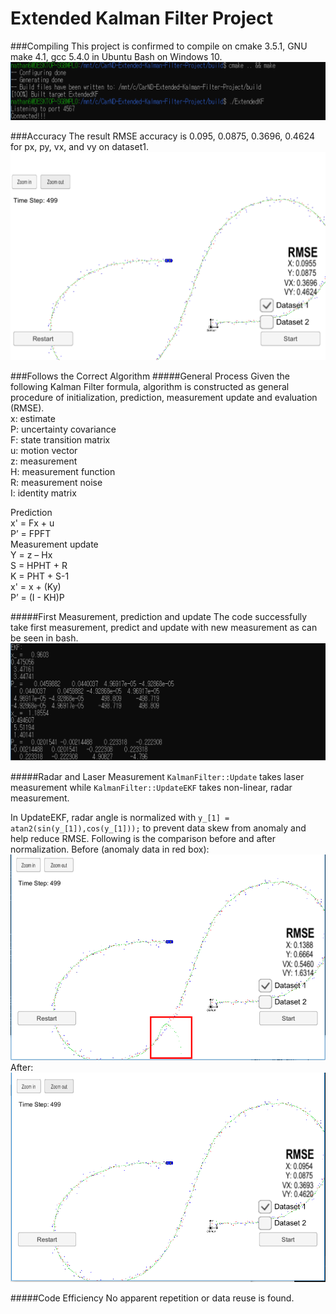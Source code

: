 # Extended Kalman Filter Project

###Compiling
This project is confirmed to compile on cmake 3.5.1, GNU make 4.1, gcc 5.4.0 in Ubuntu Bash on Windows 10.
   ![bash1](https://github.com/na6an/SDCND/blob/master/T2-P1/img/bash1.png)

###Accuracy
The result RMSE accuracy is 0.095, 0.0875, 0.3696, 0.4624 for px, py, vx, and vy on dataset1.
   ![rmse](https://github.com/na6an/SDCND/blob/master/T2-P1/img/rmse.PNG)

###Follows the Correct Algorithm
#####General Process
Given the following Kalman Filter formula, algorithm is constructed as general procedure of initialization, prediction, measurement update and evaluation (RMSE).  
x: estimate  
P: uncertainty covariance  
F: state transition matrix  
u: motion vector  
z: measurement  
H: measurement function  
R: measurement noise  
I: identity matrix  

Prediction  
x' = Fx + u  
P’ = FPFT  
Measurement update  
Y = z – Hx  
S = HPHT + R  
K = PHT + S-1  
x' = x + (Ky)  
P’ = (I - KH)P  

#####First Measurement, prediction and update
The code successfully take first measurement, predict and update with new measurement as can be seen in bash.
   ![bash2](https://github.com/na6an/SDCND/blob/master/T2-P1/img/bash2.png)

#####Radar and Laser Measurement
 `KalmanFilter::Update` takes laser measurement while  `KalmanFilter::UpdateEKF` takes non-linear, radar measurement.   

In UpdateEKF, radar angle is normalized with
`y_[1] = atan2(sin(y_[1]),cos(y_[1]));` to prevent data skew from anomaly and help reduce RMSE.
Following is the comparison before and after normalization.
Before (anomaly data in red box):  
   ![sim1](https://github.com/na6an/SDCND/blob/master/T2-P1/img/sim1.PNG)  
After:  
   ![sim2](https://github.com/na6an/SDCND/blob/master/T2-P1/img/sim2.PNG)  

#####Code Efficiency
No apparent repetition or data reuse is found.
